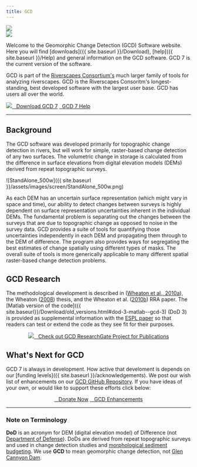 ```yaml
---
title: GCD
---
```


<div class="float-right">
<img src="{{ site.baseurl }}/assets/images/GCD_SplashLogo_200.png">
<br>
<a href="http://riverscapes.xyz"><img src="{{ site.baseurl }}/assets/images/logos/RiverscapesConsortium_Logo_Black_BHS_200w.png"></a></div>

Welcome to the Geomorphic Change Detection (GCD) Software website. Here you will find [downloads]({{ site.baseurl }}/Download), [help]({{ site.baseurl }}/Help) and general information on the GCD software. GCD 7 is the current version of the software.

GCD is part of the [Riverscapes Consortium's](http://riverscapes.xyz) much larger family of tools for analyzing riverscapes.  GCD is the Riverscapes Consoritm's  longest-standing, best developed software with the largest user base. GCD has users all over the world. 

<a class="button large" href="https://github.com/Riverscapes/gcd/releases/latest">
        <img src="{{ site.baseurl}}/assets/images/icons/GCDAddIn.png">
        &nbsp;&nbsp;Download GCD 7</a>
<a class="button large" href="{{ site.baseurl}}/Help"> <i class="fa fa-question-circle"></i>&nbsp;&nbsp;GCD 7 Help</a>



------

## Background

The GCD software was developed primarily for topographic change detection in rivers, but will work for simple, raster-based change detection of any two surfaces. The volumetric change in storage is calculated from the difference in surface elevations from digital elevation models (DEMs) derived from repeat topographic surveys. 

![StandAlone_500w]({{ site.baseurl }}/assets/images/screen/StandAlone_500w.png)

As each DEM has an uncertain surface representation (which might vary in space and time), our ability to detect changes between surveys is highly dependent on surface representation uncertainties inherent in the individual DEMs. The fundamental problem is separating out the changes between the surveys that are due to topographic change as opposed to noise in the survey data. GCD provides a suite of tools for quantifying those uncertainties independently in each DEM and propagating them through to the DEM of difference. The program also provides ways for segregating the best estimates of change spatially using different types of masks. The overall suite of tools is more generically applicable to many different spatial raster-based change detection problems.

## GCD Research

The methodological development is described in ([Wheaton et al., 2010a](http://dx.doi.org/10.1002/esp.1886)), the Wheaton ([2008](http://sites.google.com/a/joewheaton.org/www/Home/research/projects-1/morphological-sediment-budgeting/phdthesis)) thesis, and the Wheaton et al. ([2010b](http://dx.doi.org/10.1002/rra.1305)) RRA paper. The [Matlab version of the code]({{ site.baseurl}}/Download/old_versions.html#dod-3-matlab--gcd-3) (DoD 3) is provided as supplemental information with the [ESPL paper](http://dx.doi.org/10.1002/esp.1886) so that readers can test or extend the code as they see fit for their purposes.

<div align="center">
	<a class="hollow button" href="https://www.researchgate.net/project/Geomorphic-Change-Detection" ><img src="{{ site.baseurl }}/assets/images/icons/ResearchGate_Icon.png">&nbsp;&nbsp; Check out GCD ResearchGate Project for Publications</a>
</div>

## What's Next for GCD

GCD 7 is always in development. How active that develoment is depends on our [funding levels]({{ site.baseurl }}/acknowledgements). We post our wish list of enhancements on our [GCD GitHub Repository](https://github.com/Riverscapes/gcd/issues?q=is%3Aopen+is%3Aissue+label%3Aenhancement).  If you have ideas of your own, or would like to support these efforts click below:
<div align="center">
	<a class="button success" href="{{ site.baseurl}}/Help/future-feature-request#want-to-donate-to-the-cause" ><i class="fa fa-paypal"></i>&nbsp;&nbsp; Donate Now</a>
	<a class="hollow button" href="{{ site.baseurl}}/Help/future-feature-request#making-feature-requests" ><i class="fa fa-lightbulb-o"></i>&nbsp;&nbsp;  GCD Enhancements</a>
</div>

------

### Note on Terminology

**DoD** is an acronym for DEM (digital elevation model) of Difference (not [Department of Defense](https://www.defense.gov/)). DoDs are derived from repeat topographic surveys and used in change detection studies and [morphological sediment budgeting](http://www.joewheaton.org/Home/research/projects-1/morphological-sediment-budgeting). We use **GCD** to mean geomorphic change detection, not [Glen Cannyon Dam](https://www.usbr.gov/uc/rm/crsp/gc/).
